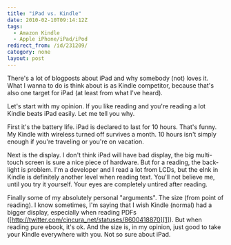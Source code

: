 ```yaml
---
title: "iPad vs. Kindle"
date: 2010-02-10T09:14:12Z
tags:
  - Amazon Kindle
  - Apple iPhone/iPad/iPod
redirect_from: /id/231209/
category: none
layout: post
---
```

There's a lot of blogposts about iPad and why somebody (not) loves it. What I wanna to do is think about is as Kindle competitor, because that's also one target for iPad (at least from what I've heard).

Let's start with my opinion. If you like reading and you're reading a lot Kindle beats iPad easily. Let me tell you why.

First it's the battery life. iPad is declared to last for 10 hours. That's funny. My Kindle with wireless turned off survives a month. 10 hours isn't simply enough if you're traveling or you're on vacation.

Next is the display. I don't think iPad will have bad display, the big multi-touch screen is sure a nice piece of hardware. But for a reading, the back-light is problem. I'm a developer and I read a lot from LCDs, but the eInk in Kindle is definitely another level when reading text. You'll not believe me, until you try it yourself. Your eyes are completely untired after reading.

Finally some of my absolutely personal "arguments". The size (from point of reading). I know sometimes, I'm saying that I wish Kindle (normal) had a bigger display, especially when reading PDFs ([http://twitter.com/cincura_net/statuses/8600418870][1]). But when reading pure ebook, it's ok. And the size is, in my opinion, just good to take your Kindle everywhere with you. Not so sure about iPad.

[1]: http://twitter.com/cincura_net/statuses/8600418870